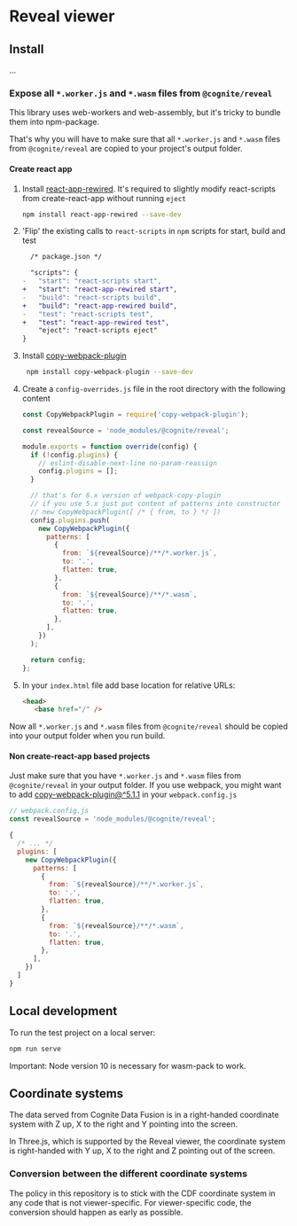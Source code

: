 # Reveal viewer

## Install

...

### Expose all `*.worker.js` and `*.wasm` files from `@cognite/reveal` 

This library uses web-workers and web-assembly, but it's tricky to bundle them into npm-package. 

That's why you will have to make sure that all `*.worker.js` and `*.wasm` files from `@cognite/reveal` are copied
to your project's output folder. 

#### Create react app

1. Install [react-app-rewired](https://github.com/timarney/react-app-rewired). 
It's required to slightly modify react-scripts from create-react-app without running `eject`

    ```bash
    npm install react-app-rewired --save-dev
    ```
   
1. 'Flip' the existing calls to `react-scripts` in `npm` scripts for start, build and test
 
   ```diff
     /* package.json */
   
     "scripts": {
   -   "start": "react-scripts start",
   +   "start": "react-app-rewired start",
   -   "build": "react-scripts build",
   +   "build": "react-app-rewired build",
   -   "test": "react-scripts test",
   +   "test": "react-app-rewired test",
       "eject": "react-scripts eject"
   }
   ```

1. Install [copy-webpack-plugin](https://webpack.js.org/plugins/copy-webpack-plugin/)
    
   ```bash
    npm install copy-webpack-plugin --save-dev
    ```

1. Create a `config-overrides.js` file in the root directory with the following content

    ```javascript
    const CopyWebpackPlugin = require('copy-webpack-plugin');
    
    const revealSource = 'node_modules/@cognite/reveal';
    
    module.exports = function override(config) {
      if (!config.plugins) {
        // eslint-disable-next-line no-param-reassign
        config.plugins = [];
      }
    
      // that's for 6.x version of webpack-copy-plugin
      // if you use 5.x just put content of patterns into constructor
      // new CopyWebpackPlugin([ /* { from, to } */ ])
      config.plugins.push(
        new CopyWebpackPlugin({
          patterns: [
            {
              from: `${revealSource}/**/*.worker.js`,
              to: '.',
              flatten: true,
            },
            {
              from: `${revealSource}/**/*.wasm`,
              to: '.',
              flatten: true,
            },
          ],
        })
      );
    
      return config;
    };
    ```

1. In your `index.html` file add base location for relative URLs:

    ```html
    <head>
       <base href="/" /> 
    ``` 
   
Now all `*.worker.js` and `*.wasm` files from `@cognite/reveal` should be copied into your output folder when you run build.

#### Non create-react-app based projects

Just make sure that you have `*.worker.js` and `*.wasm` files from `@cognite/reveal` in your output folder.
If you use webpack, you might want to add [copy-webpack-plugin@^5.1.1](https://webpack.js.org/plugins/copy-webpack-plugin/)
in your `webpack.config.js`

```javascript
// webpack.config.js
const revealSource = 'node_modules/@cognite/reveal';

{
  /* ... */
  plugins: [
    new CopyWebpackPlugin({
      patterns: [
        {
          from: `${revealSource}/**/*.worker.js`,
          to: '.',
          flatten: true,
        },
        {
          from: `${revealSource}/**/*.wasm`,
          to: '.',
          flatten: true,
        },
      ],
    })
  ]
}
```

## Local development

To run the test project on a local server:

```bash
npm run serve
```

Important: Node version 10 is necessary for wasm-pack to work.

## Coordinate systems

The data served from Cognite Data Fusion is in a right-handed coordinate system with Z up,
X to the right and Y pointing into the screen.

In Three.js, which is supported by the Reveal viewer, the coordinate system is right-handed with
Y up, X to the right and Z pointing out of the screen.

### Conversion between the different coordinate systems

The policy in this repository is to stick with the CDF coordinate system in any code that is not
viewer-specific.
For viewer-specific code, the conversion should happen as early as possible.
